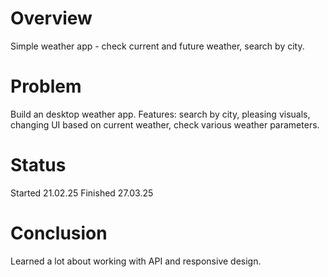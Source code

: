 # Overview
Simple weather app - check current and future weather, search by city.

# Problem
Build an desktop weather app. Features: search by city, pleasing visuals, changing UI based on current weather, check various weather parameters. 

# Status
Started 21.02.25
Finished 27.03.25

# Conclusion
Learned a lot about working with API and responsive design.

